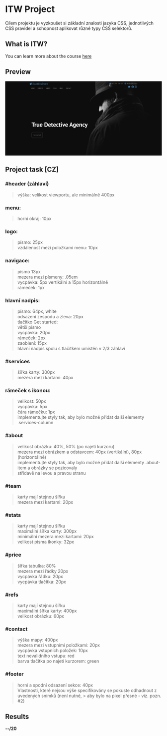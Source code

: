 # ITW Project
Cílem projektu je vyzkoušet si základní znalosti jazyka CSS, jednotlivých CSS pravidel a schopnost aplikovat různé typy CSS selektorů.
## What is ITW?
You can learn more about the course [here](https://www.fit.vut.cz/study/course/244890/.cs)
## Preview
 ![preview](./preview.PNG)
## Project task [CZ]
### #header (záhlaví)
> výška: velikost viewportu, ale minimálně 400px
### menu:
> horní okraj: 10px
### logo:
> písmo: 25px <br />
> vzdálenost mezi položkami menu: 10px <br />
### navigace:
> písmo 13px <br />
> mezera mezi písmeny: .05em <br />
> vycpávka: 5px vertikální a 15px horizontálně <br />
> rámeček: 1px
### hlavní nadpis:
> písmo: 64px, white <br />
> odsazení zespodu a zleva: 20px <br />
> tlačítko Get started: <br />
> větší písmo <br />
> vycpávka: 20px <br />
> rámeček: 2px <br />
> zaoblení: 15px <br />
> hlavní nadpis spolu s tlačítkem umístěn v 2/3 záhlaví
### #services
> šířka karty: 300px <br />
> mezera mezi kartami: 40px <br />
### rámeček s ikonou:
> velikost: 50px <br />
> vycpávka: 5px <br />
> čára rámečku: 1px <br />
> implementujte styly tak, aby bylo možné přidat další elementy .services-column
### #about
> velikost obrázku: 40%, 50% (po najetí kurzoru) <br />
> mezera mezi obrázkem a odstavcem: 40px (vertikální), 80px (horizontálně) <br />
> implementujte styly tak, aby bylo možné přidat další elementy .about-item a obrázky se pozicovaly <br />střídavě na levou a pravou stranu
### #team
> karty mají stejnou šířku <br />
> mezera mezi kartami: 20px
### #stats
> karty mají stejnou šířku <br />
> maximální šířka karty: 300px <br />
> minimální mezera mezi kartami: 20px <br />
> velikost písma ikonky: 32px
### #price
> šířka tabulka: 80% <br />
> mezera mezi řádky 20px <br />
> vycpávka řádku: 20px <br />
> vycpávka tlačítka: 20px
### #refs
> karty mají stejnou šířku <br />
> maximální šířka karty: 400px <br />
> velikost obrázku: 60px
### #contact
> výška mapy: 400px <br />
> mezera mezi vstupními položkami: 20px <br />
> vycpávka vstupních položek: 10px <br />
> text nevalidního vstupu: red <br />
> barva tlačítka po najetí kurzorem: green 
### #footer 
> horní a spodní odsazení sekce: 40px <br />
> Vlastnosti, které nejsou výše specifikovány se pokuste odhadnout z uvedených snímků (není nutné, > aby bylo na pixel přesné - viz. pozn. #2)
## Results
**--/20**

